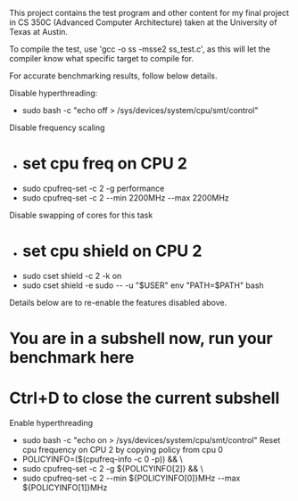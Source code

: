 This project contains the test program and other content for my final project in CS 350C (Advanced Computer Architecture) taken at the University of Texas at Austin.

To compile the test, use 'gcc -o ss -msse2 ss_test.c', as this will let the compiler know what specific target to compile for.

For accurate benchmarking results, follow below details.

Disable hyperthreading:
- sudo bash -c "echo off > /sys/devices/system/cpu/smt/control"

Disable frequency scaling
- # set cpu freq on CPU 2
- sudo cpufreq-set -c 2 -g performance
- sudo cpufreq-set -c 2 --min 2200MHz --max 2200MHz

Disable swapping of cores for this task
- # set cpu shield on CPU 2
- sudo cset shield -c 2 -k on
- sudo cset shield -e sudo -- -u "$USER" env "PATH=$PATH" bash

Details below are to re-enable the features disabled above.
# You are in a subshell now, run your benchmark here
# Ctrl+D to close the current subshell
Enable hyperthreading
- sudo bash -c "echo on > /sys/devices/system/cpu/smt/control"
Reset cpu frequency on CPU 2 by copying policy from cpu 0
- POLICYINFO=($(cpufreq-info -c 0 -p)) && \
- sudo cpufreq-set -c 2 -g ${POLICYINFO[2]} && \
- sudo cpufreq-set -c 2 --min ${POLICYINFO[0]}MHz --max ${POLICYINFO[1]}MHz
